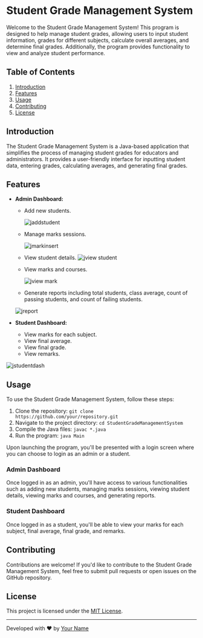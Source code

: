 # Student Grade Management System

Welcome to the Student Grade Management System! This program is designed to help manage student grades, allowing users to input student information, grades for different subjects, calculate overall averages, and determine final grades. Additionally, the program provides functionality to view and analyze student performance.

## Table of Contents
1. [Introduction](#introduction)
2. [Features](#features)
3. [Usage](#usage)
4. [Contributing](#contributing)
5. [License](#license)

## Introduction
The Student Grade Management System is a Java-based application that simplifies the process of managing student grades for educators and administrators. It provides a user-friendly interface for inputting student data, entering grades, calculating averages, and generating final grades.

## Features
- **Admin Dashboard:**
  - Add new students.
 
    ![jaddstudent](https://github.com/Apache-ghost/studentGradeCalculator/assets/125418589/a9795c7e-2585-4590-91d8-e3f23de9d881)

  - Manage marks sessions.
 
    ![jmarkinsert](https://github.com/Apache-ghost/studentGradeCalculator/assets/125418589/3fb06493-8c75-4199-bd32-a6b559a62c2a)

  - View student details.
    ![jview student](https://github.com/Apache-ghost/studentGradeCalculator/assets/125418589/b45d3033-d756-47e6-b9ac-39b18e1f4bfa)

  - View marks and courses.
 
    ![jview mark](https://github.com/Apache-ghost/studentGradeCalculator/assets/125418589/b78fdf3f-0ca8-49f5-8ee1-6710915e3c8d)

  - Generate reports including total students, class average, count of passing students, and count of failing students.
    
  ![jreport](https://github.com/Apache-ghost/studentGradeCalculator/assets/125418589/ecc7b42d-5e46-414f-93b2-f2deb8570e7b)

- **Student Dashboard:**
  - View marks for each subject.
  - View final average.
  - View final grade.
  - View remarks.
    
![jstudentdash](https://github.com/Apache-ghost/studentGradeCalculator/assets/125418589/c38be33a-159e-460c-a826-2db428309bcb)

## Usage
To use the Student Grade Management System, follow these steps:
1. Clone the repository: `git clone https://github.com/your/repository.git`
2. Navigate to the project directory: `cd StudentGradeManagementSystem`
3. Compile the Java files: `javac *.java`
4. Run the program: `java Main`

Upon launching the program, you'll be presented with a login screen where you can choose to login as an admin or a student. 

### Admin Dashboard
Once logged in as an admin, you'll have access to various functionalities such as adding new students, managing marks sessions, viewing student details, viewing marks and courses, and generating reports.

### Student Dashboard
Once logged in as a student, you'll be able to view your marks for each subject, final average, final grade, and remarks.

## Contributing
Contributions are welcome! If you'd like to contribute to the Student Grade Management System, feel free to submit pull requests or open issues on the GitHub repository.

## License
This project is licensed under the [MIT License](LICENSE).

---
Developed with ❤️ by [Your Name](https://github.com/yourprofile)
